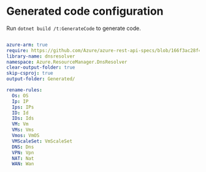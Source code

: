 # Generated code configuration

Run `dotnet build /t:GenerateCode` to generate code.

``` yaml

azure-arm: true
require: https://github.com/Azure/azure-rest-api-specs/blob/166f3ac28f40a67476f3516fbab104e663a23b5f/specification/dnsresolver/resource-manager/readme.md
library-name: dnsresolver
namespace: Azure.ResourceManager.DnsResolver
clear-output-folder: true
skip-csproj: true
output-folder: Generated/

rename-rules:
  Os: OS
  Ip: IP
  Ips: IPs
  ID: Id
  IDs: Ids
  VM: Vm
  VMs: Vms
  Vmos: VmOS
  VMScaleSet: VmScaleSet
  DNS: Dns
  VPN: Vpn
  NAT: Nat
  WAN: Wan
